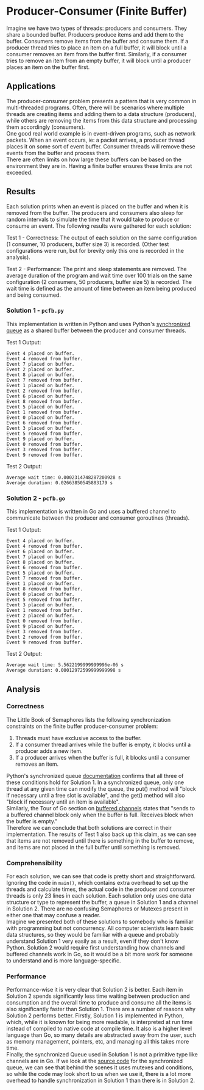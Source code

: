 # Producer-Consumer (Finite Buffer)

Imagine we have two types of threads: producers and consumers. They share a bounded buffer. Producers produce items and add them to the buffer. Consumers remove items from the buffer and consume them. If a producer thread tries to place an item on a full buffer, it will block until a consumer removes an item from the buffer first. Similarly, if a consumer tries to remove an item from an empty buffer, it will block until a producer places an item on the buffer first.

## Applications
The producer-consumer problem presents a pattern that is very common in multi-threaded programs. Often, there will be scenarios where multiple threads are creating items and adding them to a data structure (producers), while others are removing the items from this data structure and processing them accordingly (consumers).  
One good real world example is in event-driven programs, such as network packets. When an event occurs, ie: a packet arrives, a producer thread places it on some sort of event buffer. Consumer threads will remove these events from the buffer and process them.   
There are often limits on how large these buffers can be based on the environment they are in. Having a finite buffer ensures these limits are not exceeded. 

## Results

Each solution prints when an event is placed on the buffer and when it is removed from the buffer. The producers and consumers also sleep for random intervals to simulate the time that it would take to produce or consume an event. The following results were gathered for each solution: 

Test 1 - Correctness: The output of each solution on the same configuration (1 consumer, 10 producers, buffer size 3) is recorded. (Other test configurations were run, but for brevity only this one is recorded in the analysis).  

Test 2 - Performance: The print and sleep statements are removed. The average duration of the program and wait time over 100 trials on the same configuration (2 consumers, 50 producers, buffer size 5) is recorded. The wait time is defined as the amount of time between an item being produced and being consumed.

### Solution 1 - `pcfb.py`
This implementation is written in Python and uses Python's [synchronized queue](https://docs.python.org/3/library/queue.html) as a shared buffer between the producer and consumer threads. 

Test 1 Output:   
``` 
Event 4 placed on buffer.
Event 4 removed from buffer.
Event 7 placed on buffer.
Event 2 placed on buffer.
Event 8 placed on buffer.
Event 7 removed from buffer.
Event 1 placed on buffer.
Event 2 removed from buffer.
Event 6 placed on buffer.
Event 8 removed from buffer.
Event 5 placed on buffer.
Event 1 removed from buffer.
Event 0 placed on buffer.
Event 6 removed from buffer.
Event 3 placed on buffer.
Event 5 removed from buffer.
Event 9 placed on buffer.
Event 0 removed from buffer.
Event 3 removed from buffer.
Event 9 removed from buffer.
```

Test 2 Output:
```
Average wait time: 0.0002314748287200928 s
Average duration: 0.02663850545883179 s
```

### Solution 2 - `pcfb.go`
This implementation is written in Go and uses a buffered channel to communicate between the producer and consumer goroutines (threads). 

Test 1 Output:  
```
Event 4 placed on buffer.
Event 4 removed from buffer.
Event 6 placed on buffer.
Event 7 placed on buffer.
Event 8 placed on buffer.
Event 6 removed from buffer.
Event 5 placed on buffer.
Event 7 removed from buffer.
Event 1 placed on buffer.
Event 8 removed from buffer.
Event 0 placed on buffer.
Event 5 removed from buffer.
Event 3 placed on buffer.
Event 1 removed from buffer.
Event 2 placed on buffer.
Event 0 removed from buffer.
Event 9 placed on buffer.
Event 3 removed from buffer.
Event 2 removed from buffer.
Event 9 removed from buffer.
```

Test 2 Output:
```
Average wait time: 5.5622199999999996e-06 s
Average duration: 0.00012972599999999998 s
```

## Analysis

### Correctness
The Little Book of Semaphores lists the following synchronization constraints on the finite buffer producer-consumer problem: 
1) Threads must have exclusive access to the buffer.
2) If a consumer thread arrives while the buffer is empty, it blocks until a producer adds a new item.
3) If a producer arrives when the buffer is full, it blocks until a consumer removes an item.

Python's synchronized queue [documentation](https://docs.python.org/3/library/queue.html) confirms that all three of these conditions hold for Solution 1. In a synchronized queue, only one thread at any given time can modify the queue, the put() method will "block if necessary until a free slot is available", and the get() method will also "block if necessary until an item is available".   
Similarly, the Tour of Go section on [buffered channels](https://tour.golang.org/concurrency/3) states that "sends to a buffered channel block only when the buffer is full. Receives block when the buffer is empty."   
Therefore we can conclude that both solutions are correct in their implementation. The results of Test 1 also back up this claim, as we can see that items are not removed until there is something in the buffer to remove, and items are not placed in the full buffer until something is removed.

### Comprehensibility
For each solution, we can see that code is pretty short and straightforward. Ignoring the code in `main()`, which contains extra overhead to set up the threads and calculate times, the actual code in the producer and consumer threads is only 23 lines in each solution. Each solution only uses one data structure or type to represent the buffer, a queue in Solution 1 and a channel in Solution 2. There are no confusing Semaphores or Mutexes present in either one that may confuse a reader.  
Imagine we presented both of these solutions to somebody who is familiar with programming but not concurrency. All computer scientists learn basic data structures, so they would be familiar with a queue and probably understand Solution 1 very easily as a result, even if they don't know Python. Solution 2 would require first understanding how channels and buffered channels work in Go, so it would be a bit more work for someone to understand and is more language-specific.

### Performance
Performance-wise it is very clear that Solution 2 is better. Each item in Solution 2 spends significantly less time waiting between production and consumption and the overall time to produce and consume all the items is also significantly faster than Solution 1.
There are a number of reasons why Solution 2 performs better. Firstly, Solution 1 is implemented in Python, which, while it is known for being more readable, is interpreted at run time instead of compiled to native code at compile time. It also is a higher level language than Go, so many details are abstracted away from the user, such as memory management, pointers, etc, and managing all this takes more time.  
Finally, the synchronized Queue used in Solution 1 is not a primitive type like channels are in Go. If we look at the [source code](https://github.com/python/cpython/blob/3.7/Lib/queue.py) for the synchronized queue, we can see that behind the scenes it uses mutexes and conditions, so while the code may look short to us when we use it, there is a lot more overhead to handle synchronization in Solution 1 than there is in Solution 2.

